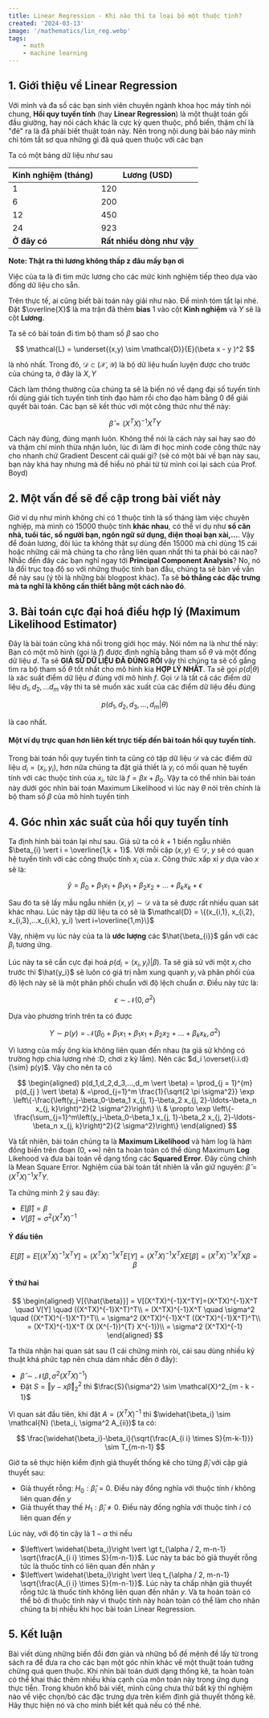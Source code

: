 ```yaml
---
title: Linear Regression - Khi nào thì ta loại bỏ một thuộc tính?
created: '2024-03-13'
image: '/mathematics/lin_reg.webp'
tags:
    - math
    - machine learning
---
```


## 1. Giới thiệu về Linear Regression

Với mình và đa số các bạn sinh viên chuyên ngành khoa học máy tính nói chung, **Hồi quy tuyến tính** (hay **Linear Regression**) là một thuật toán gối đầu giường, hay nói cách khác là cực kỳ quen thuộc, phổ biến, thậm chí là "đẻ" ra là đã phải biết thuật toán này. Nên trong nội dung bài báo này mình chỉ tóm tắt sơ qua những gì đã quá quen thuộc với các bạn

Ta có một bảng dữ liệu như sau

| Kinh nghiệm (tháng) | Lương (USD) |
| - | - |
| 1 | 120 |
| 6 | 200 |
| 12 | 450 |
| 24 | 923 |
| **Ở đây có** | **Rất nhiều dòng như vậy** |

**Note: Thật ra thì lương không thấp z đâu mấy bạn ơi**
    
Việc của ta là đi tìm mức lương cho các mức kinh nghiệm tiếp theo dựa vào đống dữ liệu cho sẵn.

Trên thực tế, ai cũng biết bài toán này giải như nào. Để mình tóm tắt lại nhé. Đặt $\overline{X}$ là ma trận đã thêm **bias** $1$ vào cột **Kinh nghiệm** và $Y$ sẽ là cột **Lương**.

Ta sẽ có bài toán đi tìm bộ tham số $\beta$ sao cho

$$
\mathcal{L} = \underset{(x,y) \sim \mathcal{D}}{E}(\beta x  - y )^2
$$

là nhỏ nhất. Trong đó, $\mathcal{D} \subset (\mathcal{X}, \mathcal{Y})$ là bộ dữ liệu huấn luyện được cho trước của chúng ta, ở đây là $X, Y$

Cách làm thông thường của chúng ta sẽ là biến nó về dạng đại số tuyến tính rồi dùng giải tích tuyến tính tính đạo hàm rồi cho đạo hàm bằng $0$ để giải quyết bài toán. Các bạn sẽ kết thúc với một công thức như thế này:

$$
\hat{\beta} = (X^TX)^{-1}X^TY
$$

Cách này đúng, đúng mạnh luôn. Không thể nói là cách này sai hay sao đó và thậm chí mình thừa nhận luôn, lúc đi làm đi học mình code công thức này cho nhanh chứ Gradient Descent cái quái gì? (sẽ có một bài về bạn này sau, bạn này khá hay nhưng mà để hiểu nó phải từ từ mình coi lại sách của Prof. Boyd)

## 2. Một vấn đề sẽ đề cập trong bài viết này

Giờ ví dụ như mình không chỉ có $1$ thuộc tính là số tháng làm việc chuyên nghiệp, mà mình có $15000$ thuộc tính **khác nhau**, có thể ví dụ như **số căn nhà, tuổi tác, số người bạn, ngôn ngữ sử dụng, điện thoại bạn xài,...**. Vậy để đoán lương, đôi lúc ta không thật sự dùng đến $15000$ mà chỉ dùng $15$ cái hoặc những cái mà chúng ta cho rằng liên quan nhất thì ta phải bỏ cái nào? Nhắc đến đây các bạn nghĩ ngay tới **Principal Component Analysis**? No, nó là đổi trục toạ độ so với những thuộc tính ban đầu, chúng ta sẽ bàn về vấn đề này sau (ý tôi là những bài blogpost khác). Ta sẽ **bỏ thẳng các đặc trưng mà ta nghĩ là không cần thiết bằng một cách nào đó**.

## 3. Bài toán cực đại hoá điều hợp lý (Maximum Likelihood Estimator)

Đây là bài toán cũng khá nổi trong giới học máy. Nói nôm na là như thế này: Bạn có một mô hình (gọi là $f$) được định nghĩa bằng tham số $\theta$ và một đống dữ liệu $d$. Ta sẽ **GIẢ SỬ DỮ LIỆU ĐÃ ĐÚNG RỒI** vậy thì chúng ta sẽ cố gắng tìm ra bộ tham số $\theta$ tốt nhất cho mô hình kia **HỢP LÝ NHẤT**. Ta sẽ gọi $p(d \vert \theta)$ là xác suất điểm dữ liệu $d$ đúng với mô hình $f$. Gọi $\mathcal{D}$ là tất cả các điểm dữ liệu $d_1, d_2,... d_m$ vậy thì ta sẽ muốn xác xuất của các điểm dữ liệu đều đúng 

$$
p(d_1,d_2,d_3,...,d_m \vert \theta)
$$

là cao nhất.

#### Một ví dụ trực quan hơn liên kết trực tiếp đến bài toán hồi quy tuyến tính.

Trong bài toán hồi quy tuyến tính ta cũng có tập dữ liệu $\mathcal{D}$ và các điểm dữ liệu $d_i = (x_i, y_i)$, hơn nữa chúng ta đặt giả thiết là $y_i$ có mối quan hệ tuyến tính với các thuộc tính của $x_i$, tức là $f = \beta x + \beta_0$. Vậy ta có thể nhìn bài toán này dưới góc nhìn bài toán Maximum Likelihood vì lúc này $\theta$ nói trên chính là bộ tham số $\beta$ của mô hình tuyến tính



## 4. Góc nhìn xác suất của hồi quy tuyến tính

Ta định hình bài toán lại như sau. Giả sử ta có $k + 1$ biến ngẫu nhiên $\beta_{i} \vert i = \overline{1,k + 1}$. Với mỗi cặp $(x, y) \in \mathcal{D}$, $y$ sẽ có quan hệ tuyến tính với các công thuộc tính $x_{i}$ của $x$. Công thức xấp xỉ $y$ dựa vào $x$ sẽ là:

$$
\hat{y} = \beta_{0} + \beta_{1}x_{1} + \beta_{1}x_{1} + \beta_{2}x_{2} + ... + \beta_{k}x_{k} + \epsilon
$$

Sau đó ta sẽ lấy mẫu ngẫu nhiên $(x,y) \sim \mathcal{D}$ và ta sẽ được rất nhiều quan sát khác nhau. Lúc này tập dữ liệu ta có sẽ là $\mathcal{D} = \{(x_{i,1}, x_{i,2}, x_{i,3},...x_{i,k}, y_i) \vert i=\overline{1,m}\}$

Vậy, nhiệm vụ lúc này của ta là **ước lượng** các $\hat{\beta_{i}}$ gần với các $\beta_{i}$ tương ứng.

Lúc này ta sẽ cần cực đại hoá $p(d_i=(x_i, y_i) \vert \beta)$. Ta sẽ giả sử với một $x_i$ cho trước thì $\hat{y_i}$ sẽ luôn có giá trị nằm xung quanh $y_i$ và phân phối của độ lệch này sẽ là một phân phối chuẩn với độ lệch chuẩn $\sigma$. Điều này tức là:

$$
\epsilon \sim \mathcal{N}(0, \sigma^2)
$$


Dựa vào phương trình trên ta có được

$$
Y \sim p(y) = \mathcal{N}(\beta_{0} + \beta_{1}x_{1} + \beta_{1}x_{1} + \beta_{2}x_{2} + ... + \beta_{k}x_{k},\sigma^2)
$$

Vì lương của mấy ông kia không liên quan đến nhau (ta giả sử không có trường hợp chia lương nhé :D, chơi z kỳ lắm). Nên các $d_i \overset{i.i.d}{\sim} p(y)$. Vậy cho nên ta có

$$
\begin{aligned}
p(d_1,d_2,d_3,...,d_m \vert \beta) = \prod_{j = 1}^{m} p(d_{j  } \vert  \beta)
& =\prod_{j=1}^m \frac{1}{\sqrt{2 \pi \sigma^2}} \exp \left\{-\frac{\left(y_j-\beta_0-\beta_1 x_{j, 1}-\beta_2 x_{j, 2}-\ldots-\beta_n x_{j, k}\right)^2}{2 \sigma^2}\right\} \\
& \propto \exp \left\{-\frac{\sum_{j=1}^m\left(y_j-\beta_0-\beta_1 x_{j, 1}-\beta_2 x_{j, 2}-\ldots-\beta_n x_{j, k}\right)^2}{2 \sigma^2}\right\}
\end{aligned}
$$

Và tất nhiên, bài toán chúng ta là **Maximum Likelihood** và hàm log là hàm đồng biến trên đoạn $(0, + \infty)$ nên ta hoàn toàn có thể dùng Maximum **Log** Likehood và đưa bài toán về dạng tổng các **Squared Error**. Đây cũng chính là Mean Square Error. Nghiệm của bài toán tất nhiên là vẫn giữ nguyên: $\hat{\beta} = (X^TX)^{-1}X^TY$.

Ta chứng minh 2 ý sau đây: 

* $E[\hat{\beta}] = \beta$
* $V[{\hat{\beta}}] = \sigma^2 (X^TX)^{-1}$

#### Ý đầu tiên

$$
E[\hat{\beta}] = E[(X^TX)^{-1}X^TY] = (X^TX)^{-1}X^T E[Y] = (X^TX)^{-1}X^T X E[\beta] = (X^TX)^{-1}X^T X \beta = \beta
$$

#### Ý thứ hai

$$
\begin{aligned}
V[{\hat{\beta}}] = V[(X^TX)^{-1}X^TY]=(X^TX)^{-1}X^T \quad V[Y] \quad ((X^TX)^{-1}X^T)^T\\
= (X^TX)^{-1}X^T \quad \sigma^2 \quad ((X^TX)^{-1}X^T)^T\\
= \sigma^2  (X^TX)^{-1}X^T ((X^TX)^{-1}X^T)^T\\
= (X^TX)^{-1}X^T (X (X^{-1})^{T} X^{-1})\\
= \sigma^2 (X^TX)^{-1}
\end{aligned}
$$

Ta thừa nhận hai quan sát sau (1 cái chứng minh ròi, cái sau dùng nhiều kỹ thuật khá phức tạp nên chưa dám nhắc đến ở đây):

* $\hat{\beta} \sim \mathcal{N} (\beta, \sigma^2 (X^TX)^{-1})$
* Đặt $S = \Vert y - x\hat{\beta}\Vert_2^{2}$ thì $\frac{S}{\sigma^2} \sim \mathcal{X}^2_{m - k - 1}$

Vì quan sát đầu tiên, khi đặt $A = (X^TX)^{-1}$ thì $\widehat{\beta_i} \sim \mathcal{N} (\beta_i, \sigma^2 A_{ii})$ ta có:

$$
\frac{\widehat{\beta_i}-\beta_i}{\sqrt{\frac{A_{i i} \times S}{m-k-1}}} \sim T_{m-n-1}
$$

Giờ ta sẽ thực hiện kiểm định giả thuyết thống kê cho từng $\widehat{\beta}_i$ với cặp giả thuyết sau:

* Giả thuyết rỗng: $H_0: \widehat{\beta}_i = 0$. Điều này đồng nghĩa với thuộc tính $i$ không liên quan đến $y$
* Giả thuyết thay thế $H_1: \widehat{\beta}_i \neq 0$. Điều này đồng nghĩa với thuộc tính $i$ có liên quan đến $y$

Lúc này, với độ tin cậy là $1-\alpha$ thì nếu

* $\left\vert \widehat{\beta_i}\right \vert \gt t_{\alpha / 2, m-n-1} \sqrt{\frac{A_{i i} \times S}{m-n-1}}$. Lúc này ta bác bỏ giả thuyết rỗng tức là thuốc tính có liên quan đến nhãn $y$
* $\left\vert \widehat{\beta_i}\right \vert \leq t_{\alpha / 2, m-n-1} \sqrt{\frac{A_{i i} \times S}{m-n-1}}$. Lúc này ta chấp nhận giả thuyết rỗng tức là thuốc tính không liên quan đến nhãn $y$. Và ta hoàn toàn có thể bỏ đi thuộc tính này vì thuộc tính này hoàn toàn có thể làm cho nhãn chúng ta bị nhiễu khi học bài toán Linear Regression.

## 5. Kết luận
Bài viết dùng những biến đổi đơn giản và những bổ đề mệnh đề lấy từ trong sách ra để đưa ra cho các bạn một góc nhìn khác về một thuật toán tưởng chừng quá quen thuộc. Khi nhìn bài toán dưới dạng thống kê, ta hoàn toàn có thể khai thác thêm nhiều khía cạnh của môn toán này trong ứng dụng thực tiễn. Trong khuôn khổ bài viết, mình cũng chưa thử bất kỳ thí nghiệm nào về việc chọn/bỏ các đặc trưng dựa trên kiểm định giả thuyết thống kê. Hãy thực hiện nó và cho mình biết kết quả nếu có thể nhé.



